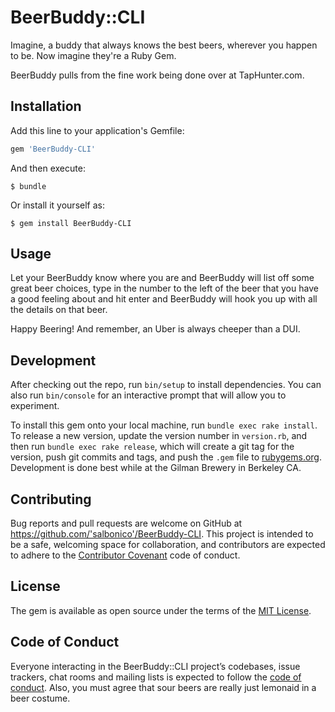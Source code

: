 # BeerBuddy::CLI

Imagine, a buddy that always knows the best beers, wherever you happen to be. Now imagine they're a Ruby Gem.

BeerBuddy pulls from the fine work being done over at TapHunter.com.

## Installation

Add this line to your application's Gemfile:

```ruby
gem 'BeerBuddy-CLI'
```

And then execute:

    $ bundle

Or install it yourself as:

    $ gem install BeerBuddy-CLI

## Usage

Let your BeerBuddy know where you are and BeerBuddy will list off some great beer choices, type in the number to the left of the beer that you have a good feeling about and hit enter and BeerBuddy will hook you up with all the details on that beer.

Happy Beering! And remember, an Uber is always cheeper than a DUI.  

## Development

After checking out the repo, run `bin/setup` to install dependencies. You can also run `bin/console` for an interactive prompt that will allow you to experiment.

To install this gem onto your local machine, run `bundle exec rake install`. To release a new version, update the version number in `version.rb`, and then run `bundle exec rake release`, which will create a git tag for the version, push git commits and tags, and push the `.gem` file to [rubygems.org](https://rubygems.org). Development is done best while at the Gilman Brewery in Berkeley CA.

## Contributing

Bug reports and pull requests are welcome on GitHub at https://github.com/'salbonico'/BeerBuddy-CLI. This project is intended to be a safe, welcoming space for collaboration, and contributors are expected to adhere to the [Contributor Covenant](http://contributor-covenant.org) code of conduct.

## License

The gem is available as open source under the terms of the [MIT License](https://opensource.org/licenses/MIT).

## Code of Conduct

Everyone interacting in the BeerBuddy::CLI project’s codebases, issue trackers, chat rooms and mailing lists is expected to follow the [code of conduct](https://github.com/'salbonico'/BeerBuddy-CLI/blob/master/CODE_OF_CONDUCT.md). Also, you must agree that sour beers are really just lemonaid in a beer costume.
